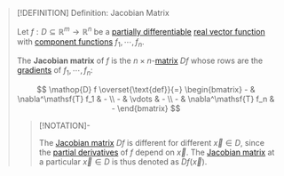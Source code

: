 >[!DEFINITION] Definition: Jacobian Matrix
>
>Let $f: D \subseteq \mathbb{R}^m \to \mathbb{R}^n$ be a [partially differentiable](Partial%20Derivatives%20of%20Real%20Vector%20Functions.md) [real vector function](../Real%20Vector%20Function.md) with [component functions](../Real%20Vector%20Function.md) $f_1,\cdots,f_n$.
>
>The **Jacobian matrix** of $f$ is the $n \times n$-[matrix](../../../../../Algebra/Linear%20Algebra/Matrices/Square%20Matrices/Square%20Matrix.md) $Df$ whose rows are the [gradients](../../Scalar%20Fields/Differentiation/Gradient.md) of $f_1,\cdots,f_n$:
>
>$$
>\mathop{D} f \overset{\text{def}}{=} \begin{bmatrix} - & \nabla^\mathsf{T} f_1 & - \\ - & \vdots & - \\ - & \nabla^\mathsf{T} f_n & - \end{bmatrix}
>$$
>
>>[!NOTATION]-
>>
>>The [Jacobian matrix](Jacobian%20Matrix.md) $Df$ is different for different $\vec{x} \in D$, since the [partial derivatives](Partial%20Derivatives%20of%20Real%20Vector%20Functions.md) of $f$ depend on $\vec{x}$. The [Jacobian matrix](Jacobian%20Matrix.md) at a particular $\vec{x} \in D$ is thus denoted as $Df(\vec{x})$.
>>
>